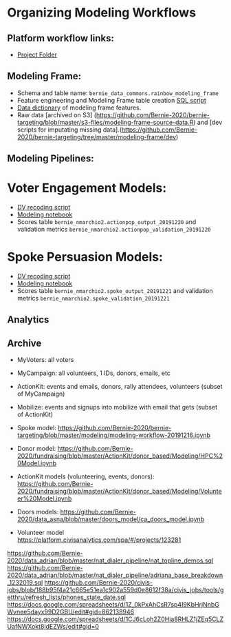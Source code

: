 # Organizing Modeling Workflows

## Platform workflow links:
* [Project Folder](https://platform.civisanalytics.com/spa/#/projects/129243)

## Modeling Frame:
* Schema and table name: `bernie_data_commons.rainbow_modeling_frame`
* Feature engineering and Modeling Frame table creation [SQL script](https://github.com/Bernie-2020/bernie-targeting/blob/master/modeling-frame/rainbow-modeling-frame.sql)
* [Data dictionary](https://docs.google.com/spreadsheets/d/1O1a4SdNBuPFMRT97__IeD1624OFDFafCSGQAuclDrFU/edit#gid=176972138) of modeling frame features.
* Raw data [archived on S3] (https://github.com/Bernie-2020/bernie-targeting/blob/master/s3-files/modeling-frame-source-data.R) and [dev scripts for imputating missing data].(https://github.com/Bernie-2020/bernie-targeting/tree/master/modeling-frame/dev)

## Modeling Pipelines:

# Voter Engagement Models:
* [DV recoding script](https://github.com/Bernie-2020/bernie-targeting/blob/master/pipeline-etl/voluntee-dv-recode-v2.sql)
* [Modeling notebook](https://github.com/Bernie-2020/bernie-targeting/blob/master/modeling/volunteer-modeling-workflow-20191219.ipynb)
* Scores table `bernie_nmarchio2.actionpop_output_20191220` and validation metrics `bernie_nmarchio2.actionpop_validation_20191220`

# Spoke Persuasion Models:
* [DV recoding script](https://github.com/Bernie-2020/bernie-targeting/blob/master/pipeline-etl/spoke-dv-recode.sql)
* [Modeling notebook](https://github.com/Bernie-2020/bernie-targeting/blob/master/modeling/spoke-modeling-workflow-20191221.ipynb)
* Scores table `bernie_nmarchio2.spoke_output_20191221` and validation metrics `bernie_nmarchio2.spoke_validation_20191221`

## Analytics


## Archive

* MyVoters: all voters 
* MyCampaign: all volunteers, 1 IDs, donors, emails, etc
* ActionKit: events and emails, donors, rally attendees, volunteers (subset of MyCampaign)
* Mobilize: events and signups into mobilize with email that gets (subset of ActionKit)


* Spoke model: https://github.com/Bernie-2020/bernie-targeting/blob/master/modeling/modeling-workflow-20191216.ipynb
* Donor model: https://github.com/Bernie-2020/fundraising/blob/master/ActionKit/donor_based/Modeling/HPC%20Model.ipynb
* ActionKit models (volunteering, events, donors):
https://github.com/Bernie-2020/fundraising/blob/master/ActionKit/donor_based/Modeling/Volunteer%20Model.ipynb
* Doors models: https://github.com/Bernie-2020/data_asna/blob/master/doors_model/ca_doors_model.ipynb
* Volunteer model https://platform.civisanalytics.com/spa/#/projects/123281


https://github.com/Bernie-2020/data_adrian/blob/master/nat_dialer_pipeline/nat_topline_demos.sql
https://github.com/Bernie-2020/data_adrian/blob/master/nat_dialer_pipeline/adriana_base_breakdown_1232019.sql
https://github.com/Bernie-2020/civis-jobs/blob/188b95f4a21c665e51ea1c902a559d0e8612f38a/civis_jobs/tools/getthru/refresh_lists/phones_state_date.sql
https://docs.google.com/spreadsheets/d/1Z_0kPxAhCsR7sp4I9KbHrjNnbGWvnee5dayx99D2GBU/edit#gid=862138946
https://docs.google.com/spreadsheets/d/1CJ6cLoh2Z0Hia8RHLZ1jZEq5CLZUafNWXokt8jdEZWs/edit#gid=0



